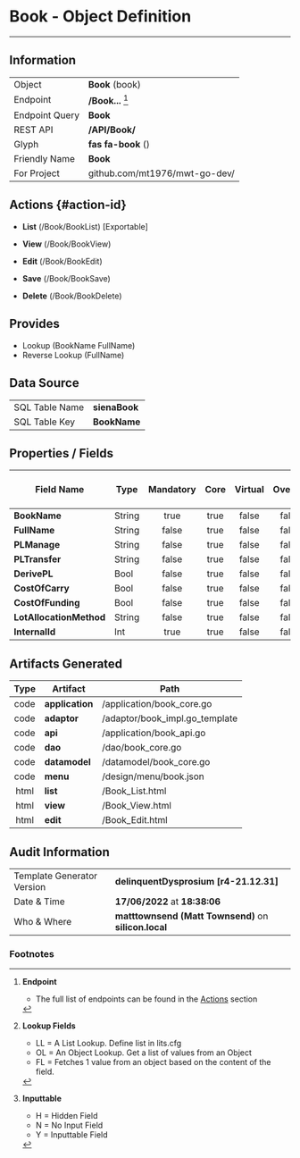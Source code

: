 # **Book** - Object Definition
---
##  Information
|   |   |
|---|---|
|Object         |**Book** (book) |
|Endpoint 	    |**/Book...** [^1]|
|Endpoint Query |**Book**|
|REST API|**/API/Book/**|
Glyph|**fas fa-book** ()
Friendly Name|**Book**|
|For Project    |github.com/mt1976/mwt-go-dev/|

##  Actions {#action-id}
* **List** (/Book/BookList) [Exportable]
* **View** (/Book/BookView)
* **Edit** (/Book/BookEdit)
* **Save** (/Book/BookSave)

* **Delete** (/Book/BookDelete)







##  Provides
 * Lookup (BookName FullName)
 * Reverse Lookup (FullName)





##  Data Source 
|   |   |
|---|---|
SQL Table Name       | **sienaBook**
SQL Table Key | **BookName**



##  Properties / Fields
| Field Name| Type | Mandatory | Core | Virtual | Overide | Lookup [^2]| Lookup Object      | Lookup Field Source         | Lookup Return Value                | Inputable [^3]|DB Column|Default Value| No Change | Callout | Internal | Display | Mask |
| -- | --  | :--: | :--: | :--: |:--: |:--: |:--: |-- |-- |:--: |-- | --| :--: | :--: | :--: | -- | -- |
|**BookName**|String|true|true|false|false|||||Y|BookName||false|false|false|text||
|**FullName**|String|false|true|false|false|||||Y|FullName||false|false|false|text||
|**PLManage**|String|false|true|false|false|||||Y|PLManage||false|false|false|text||
|**PLTransfer**|String|false|true|false|false|||||Y|PLTransfer||false|false|false|text||
|**DerivePL**|Bool|false|true|false|false|||||Y|DerivePL|True|false|false|false|text||
|**CostOfCarry**|Bool|false|true|false|false|||||Y|CostOfCarry|True|false|false|false|text||
|**CostOfFunding**|Bool|false|true|false|false|||||Y|CostOfFunding|True|false|false|false|text||
|**LotAllocationMethod**|String|false|true|false|false|||||Y|LotAllocationMethod||false|false|false|text||
|**InternalId**|Int|true|true|false|false|||||Y|InternalId|0|false|false|false|text||


##  Artifacts Generated
| Type | Artifact | Path|
| :--: | -- | -- |
| code | **application** | /application/book_core.go |
| code | **adaptor** | /adaptor/book_impl.go_template |
| code | **api** | /application/book_api.go |
| code | **dao** | /dao/book_core.go |
| code | **datamodel** | /datamodel/book_core.go |
| code | **menu** | /design/menu/book.json |
| html | **list** | /Book_List.html |
| html | **view** | /Book_View.html |
| html | **edit** | /Book_Edit.html |


## Audit Information
|   |   |
|---|---|
Template Generator Version   | **delinquentDysprosium [r4-21.12.31]**
Date & Time		     | **17/06/2022** at **18:38:06**
Who & Where		     | **matttownsend (Matt Townsend)** on **silicon.local**

### Footnotes
[^1]: **Endpoint**
    * The full list of endpoints can be found in the [Actions](#action-id) section
[^2]: **Lookup Fields**
    * LL = A List Lookup. Define list in lits.cfg
    * OL = An Object Lookup. Get a list of values from an Object
    * FL = Fetches 1 value from an object based on the content of the field. 
[^3]: **Inputtable**   
    * H = Hidden Field
    * N = No Input Field
    * Y = Inputtable Field